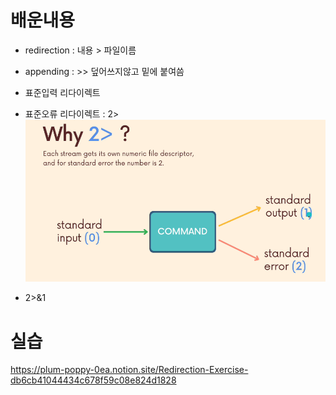 # 배운내용
- redirection : 내용 > 파일이름
- appending : >> 덮어쓰지않고 밑에 붙여씀
- 표준입력 리다이렉트
- 표준오류 리다이렉트 : 2>
![alt text](image.png)

- 2>&1

# 실습
https://plum-poppy-0ea.notion.site/Redirection-Exercise-db6cb41044434c678f59c08e824d1828